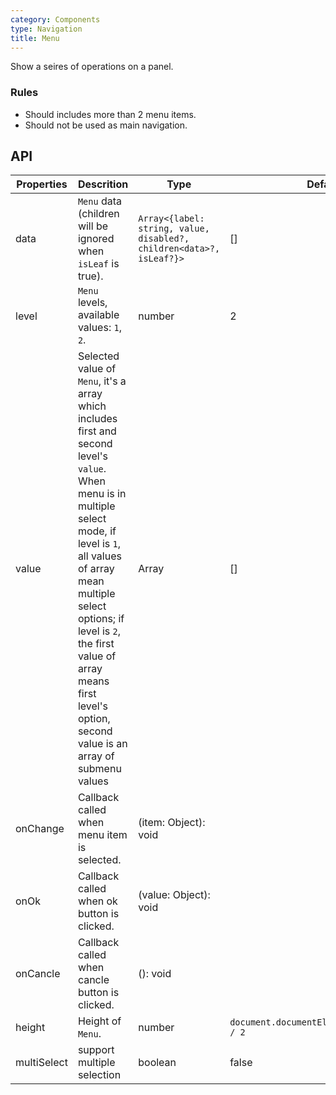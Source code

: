 ```yaml
---
category: Components
type: Navigation
title: Menu
---
```


Show a seires of operations on a panel.

### Rules

- Should includes more than 2 menu items.
- Should not be used as main navigation.

## API

Properties | Descrition | Type | Default
-----------|------------|------|--------
| data    | `Menu` data (children will be ignored when `isLeaf` is true). | `Array<{label: string, value, disabled?, children<data>?, isLeaf?}>` | [] |
| level    | `Menu` levels, available values: `1`, `2`.  | number  | 2 |
| value    |  Selected value of `Menu`, it's a array which includes first and second level's `value`. When menu is in multiple select mode, if level is `1`, all values of array mean multiple select options; if level is `2`, the first value of array means first level's option, second value is an array of submenu values | Array | [] |
| onChange    | Callback called when menu item is selected.  | (item: Object): void  |  |
| onOk    | Callback called when ok button is clicked.  | (value: Object): void  |  |
| onCancle    | Callback called when cancle button is clicked.  | (): void  |  |
| height    |   Height of `Menu`.  | number  | `document.documentElement.clientHeight / 2` |
| multiSelect    |  support multiple selection  | boolean  | false |
